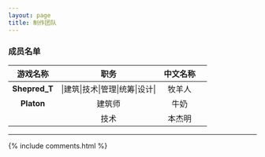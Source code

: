 ```yaml
---
layout: page
title: 制作团队
---
```



### 成员名单

|   游戏名称    |               职务               | 中文名称 |      |
| :-----------: | :------------------------------: | :------: | ---- |
| **Shepred_T** | \|建筑\|技术\|管理\|统筹\|设计\| |  牧羊人  |      |
|  **Platon**   |              建筑师              |   牛奶   |      |
|               |               技术               |  本杰明  |      |

---

{% include comments.html %}
